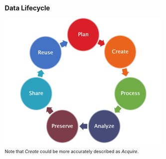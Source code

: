 ##  Data Lifecycle
![](./resources/images/data/data_life_cycle.png) <!-- .element width="60%" -->

Note that *Create* could be more accurately described as *Acquire*.
